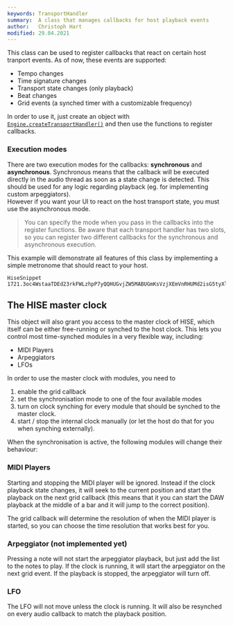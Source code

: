 ```yaml
---
keywords: TransportHandler
summary:  A class that manages callbacks for host playback events
author:   Christoph Hart
modified: 29.04.2021
---
```

  
This class can be used to register callbacks that react on certain host tranport events. As of now, these events are supported:

- Tempo changes
- Time signature changes
- Transport state changes (only playback)
- Beat changes
- Grid events (a synched timer with a customizable frequency)

In order to use it, just create an object with [`Engine.createTransportHandler()`](/scripting/scripting-api/engine#createtransporthandler)
and then use the functions to register callbacks.

### Execution modes

There are two execution modes for the callbacks: **synchronous** and **asynchronous**. Synchronous means that the callback will be executed directly in the audio thread as soon as a state change is detected. 
This should be used for any logic regarding playback (eg. for implementing custom arpeggiators).  
However if you want your UI to react on the host transport state, you must use the asynchronous mode.

> You can specify the mode when you pass in the callbacks into the register functions. Be aware that each transport handler has two slots, so you can register two different callbacks for the synchronous and asynchronous execution.

This example will demonstrate all features of this class by implementing a simple metronome that should react to your host.

```
HiseSnippet 1721.3oc4WstaaTDEd23rkFWLzhpP7yQQHUGvjZW5MABUGmKsVzjXEmVnRHUMd2isG5tyXlc1jZphD+jGi9XvO4QoOB8MnblYu3cC1oFKZ.AVIVdly4Ly27ctLmoiT3BggBok8JGNdDXY+9NcGyUC2bHkwsZukk8G5bnjxCGIjpCgPkUqwinggfmksco6qUxdkksLed88ZQ8obWXxTVVOVvbgGxBXpIy1o42x782g5AGxBxo8Ma11Uv2T3KhP.Uxot0Hp6ynCf8nZ0Vxwx9Ba6wTBYWEUAgV1K2R3Mt6Pww7X8eLKj0yGzCZX0EWn3o2Q36oQrdVqMGx785jdvCsrrc5LgFJESCW0YWlGKa9IzwkMBHSrHOeXuzYAuF4gW84Gd14f2xwv6JNcckrQpIRzX6RNs4JP1mhtf7vJVWqk9sK3ro.0fqVOf9LXGINHyhp2td8ZjaUu9ZeckxUJe8qSNbHKjf+oFBjvwb2gn9hHbbZ7.YHk64CRxwCYtCIGiNUxHe5XiEAfRqe.P3BjLpTFcsgJxQTIJl7Mjs4CXbXcWIfbUVH1ChWwpYfX2Hznd.gxILtOZAoeD2UwDbbVWZTHPXp3sVFo0wr4zHOl.+Et3dUJeZCE7V3lVsG9UM7.tGbbKpbMRkxunRYB9wW3R8ILODkljg0odd6gGh84UaTib25jOOyJxmQZbiZ3+2oFwvbZ6iMRer2ue+s.jQ.uVi29Hj3a6Uk4oWCixmjbHa2mLVDQbQ9b.f7aD9kfzm5imtgfDpU3LRy4L7GSphldMTDteXpFILpmxGsGS43CH+HSg9WyljRWZ94QsSHGhm.B4WSQFDQQefBPtiDpnXTJYDHYBu0pTFOLgfZeCqsoAiU0XrVBQl4q1ATXX.t9ADeZOvufS+PHXj.YzzHvAfZSANEGGTcUizU0qzDK1SDLS8QYmR6s.9YnuQ5orniHbl5ixVM6bsm3Xxwflikv.VHRnX3n.OmRBxKDQ+rPqPz4Tv+PvHI+dXUrPsGMZjGFrm3AzKdJyZN9ITqwsWKaIqxgiMhWKK9zLTaX0UUvyUqVijpCFYtJoUmcQrW9jX7mtEcYC3TUjDl01HBpQ7zzzjMBY4haCJLIF2PnEDFaa19l6vklbOiclE1ASQvn0IaLR+wqcuAwWGrpNQMQMx8HwSFt9.I.bxWkMVBd4Q.561Bn3tbTLsyh8GDVw7sBUqxpRf9KccmbNSyBVUHyxFEGARIyyTBJjg27oWKInKZJ3XpIFLULZHzWnldB0oIkbEmlBsno7bDCpTNRAqFim1IjROeL9K0uUXIPi6YRfQAHqkq.YR4t0J+hxqT9jxjSKpe+oJSmLIE9lJ3SQr95d4YYXUdTPOPVCyO8ifLEw68JdwpyruXM+89tw414TTvayYp8GA7YccqURAA7WOp8VTEUeCbxbndXQQESCA6sfiv5sw2GuhyVP3yThQHRyphXYWVYjVI415GpKJZwv6jeOGS5p0ymz7ySZNdxf1M6i6XbaO50tOMxWYomqK6my0wzFMOl4oFNYBVyg.avvbMa8fl.RcTC6XWR600K4MZTWWmPeZe6n0wAKDjCqMi9aAqOYJXMFeN15Ixiaq4iUMUkxgzKex+nH8RylQw7vb3726kCmur2BhyWN9Lv4uZWDmoUVQcuf0uX8l3Ny+ScZh86J7h7ophMAq67OQ.l.WnaScGk7PlZb9WF7Noy34EtWwoCC6LY53coofWLk+cMdSdmQEms62GbUS.6xN678myOpvIFKkc1fS8GGBoulHcXiB3oUDhXYwHwW0riDKGhcgDWNLY5K1ztTQvWZ9JbOEt6.QjBu7eWpRxvDGm8hB5hgutl9Y3Xyl5f7kz0uiGWWOVCht.2yL3M3mDgMzisSD1HUXd+yGDeRtjSW7oClF5MjxGaFS9N5Q.49.Gj5HsFy5QwM+A1ql2GEOZteT79tJb6S5pJrvB2EBXGhEeByO4iBwm5A+zA5P+7yuofJmpnWeucvC4TsoqtERSNzFAhHtpPNSo4NP8uviyW9e0ON+7qhYo4CtukT8URwXWVvHeXa9QfO1SiAieT5UMoyVLtdWrE1QCEbladm9AXiyrAC.YdrO0CzFJE1G5jYtZyC.eflO.9Sa9PLviJQdBVPtnw7yEmk+5SbhgKQmLR9uwMck9e4McmKWbbdrGATWo3otwOTRGKeQyL34lmzo3t5wjFVlGOoaxr950sBvJhO00US2eAxOS2lar.17kKfM2bAr4VKfM2dAr4NKfM28LsQeYzFQJQPbpHNQmsMunz1dattObSTu0e.zpy6sH
```

## The HISE master clock

This object will also grant you access to the master clock of HISE, which itself can be either free-running or synched to the host clock. This lets you control most time-synched modules in a very flexible way, including:

- MIDI Players
- Arpeggiators
- LFOs

In order to use the master clock with modules, you need to

1. enable the grid callback
2. set the synchronisation mode to one of the four available modes
3. turn on clock synching for every module that should be synched to the master clock.
4. start / stop the internal clock manually (or let the host do that for you when synching externally).

When the synchronisation is active, the following modules will change their behaviour:

### MIDI Players

Starting and stopping the MIDI player will be ignored. Instead if the clock playback state changes, it will seek to the current position and start the playback on the next grid callback (this means that it you can start the DAW playback at the middle of a bar and it will jump to the correct position).

The grid callback will determine the resolution of when the MIDI player is started, so you can choose the time resolution that works best for you.

### Arpeggiator (not implemented yet)

Pressing a note will not start the arpeggiator playback, but just add the list to the notes to play. If the clock is running, it will start the arpeggiator on the next grid event. If the playback is stopped, the arpeggiator will turn off.

### LFO

The LFO will not move unless the clock is running. It will also be resynched on every audio callback to match the playback position.






